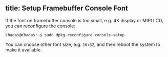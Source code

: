 title: Setup Framebuffer Console Font
---

If the font on framebuffer console is too small, e.g. 4K display or MIPI LCD, you can reconfigure the console:

```
khadas@Khadas:~$ sudo dpkg-reconfigure console-setup
```

You can choose other font size, e.g. `16x32`, and then reboot the system to make it available.

